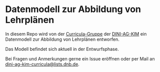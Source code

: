 # Datenmodell zur Abbildung von Lehrplänen

In diesem Repo wird von der [Curricula-Gruppe](https://wiki.dnb.de/display/DINIAGKIM/Curricula-Gruppe) der [DINI-AG-KIM](https://dini.de/ag/kim/) ein Datenmodell zur Abbildung von Lehrplänen entworfen. 

Das Modell befindet sich aktuell in der Entwurfsphase.

Bei Fragen und Anmerkungen gerne ein Issue eröffnen oder per Mail an <dini-ag-kim-curricula@lists.dnb.de>.
